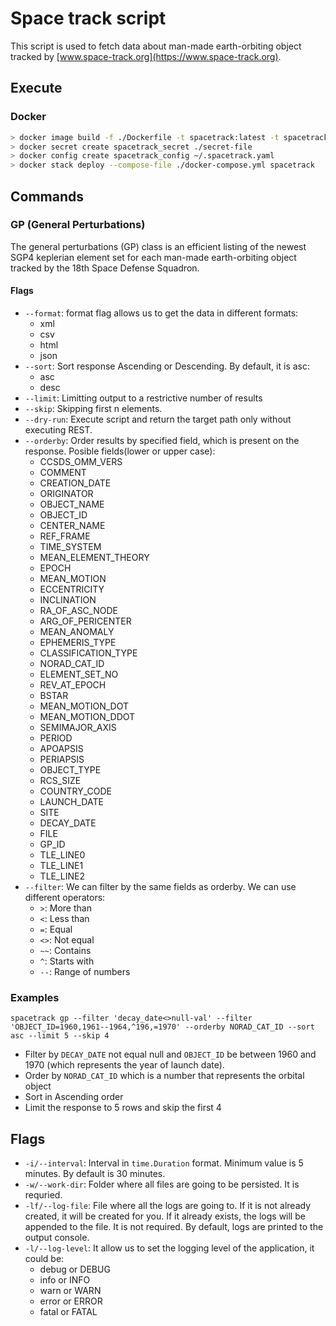 # Space track script

This script is used to fetch data about man-made earth-orbiting object tracked by [www.space-track.org](https://www.space-track.org).

## Execute

### Docker

```sh
> docker image build -f ./Dockerfile -t spacetrack:latest -t spacetrack:0.0.1-SNAPSHOT --no-cache --target pre .
> docker secret create spacetrack_secret ./secret-file
> docker config create spacetrack_config ~/.spacetrack.yaml
> docker stack deploy --compose-file ./docker-compose.yml spacetrack
```

## Commands

### GP (General Perturbations)

The general perturbations (GP) class is an efficient listing of the newest SGP4 keplerian element set for each man-made earth-orbiting object tracked by the 18th Space Defense Squadron.

#### Flags

- `--format`: format flag allows us to get the data in different formats:
	+ xml
	+ csv
	+ html
	+ json
- `--sort`: Sort response Ascending or Descending. By default, it is asc:
	+ asc
	+ desc
- `--limit`: Limitting output to a restrictive number of results
- `--skip`: Skipping first n elements.
- `--dry-run`: Execute script and return the target path only without executing REST.
- `--orderby`: Order results by specified field, which is present on the response. Posible fields(lower or upper case):
	+ CCSDS_OMM_VERS
	+ COMMENT
	+ CREATION_DATE
	+ ORIGINATOR
	+ OBJECT_NAME
	+ OBJECT_ID
	+ CENTER_NAME
	+ REF_FRAME
	+ TIME_SYSTEM
	+ MEAN_ELEMENT_THEORY
	+ EPOCH
	+ MEAN_MOTION
	+ ECCENTRICITY
	+ INCLINATION
	+ RA_OF_ASC_NODE
	+ ARG_OF_PERICENTER
	+ MEAN_ANOMALY
	+ EPHEMERIS_TYPE
	+ CLASSIFICATION_TYPE
	+ NORAD_CAT_ID
	+ ELEMENT_SET_NO
	+ REV_AT_EPOCH
	+ BSTAR
	+ MEAN_MOTION_DOT
	+ MEAN_MOTION_DDOT
	+ SEMIMAJOR_AXIS
	+ PERIOD
	+ APOAPSIS
	+ PERIAPSIS
	+ OBJECT_TYPE
	+ RCS_SIZE
	+ COUNTRY_CODE
	+ LAUNCH_DATE
	+ SITE
	+ DECAY_DATE
	+ FILE
	+ GP_ID
	+ TLE_LINE0
	+ TLE_LINE1
	+ TLE_LINE2
- `--filter`: We can filter by the same fields as orderby. We can use different operators:
	+ `>`: More than
	+ `<`: Less than
	+ `=`: Equal
	+ `<>`: Not equal
	+ `~~`: Contains
	+ `^`: Starts with
	+ `--`: Range of numbers

### Examples

`spacetrack gp --filter 'decay_date<>null-val' --filter 'OBJECT_ID=1960,1961--1964,^196,=1970' --orderby NORAD_CAT_ID --sort asc --limit 5 --skip 4`

- Filter by `DECAY_DATE` not equal null and `OBJECT_ID` be between 1960 and 1970 (which represents the year of launch date).
- Order by `NORAD_CAT_ID` which is a number that represents the orbital object
- Sort in Ascending order
- Limit the response to 5 rows and skip the first 4

## Flags

- `-i/--interval`: Interval in `time.Duration` format. Minimum value is 5 minutes. By default is 30 minutes.
- `-w/--work-dir`: Folder where all files are going to be persisted. It is requried.
- `-lf/--log-file`: File where all the logs are going to. If it is not already created, it will be created for you. If it already exists, the logs will be appended to the file. It is not required. By default, logs are printed to the output console.
- `-l/--log-level`: It allow us to set the logging level of the application, it could be:
	+ debug or DEBUG
	+ info or INFO
	+ warn or WARN
	+ error or ERROR
	+ fatal or FATAL
